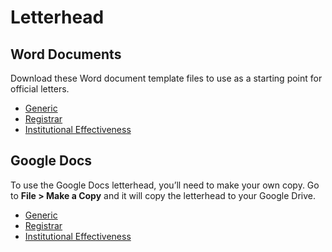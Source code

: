 # Letterhead
## Word Documents
Download these Word document template files to use as a starting point for official letters.

- [Generic](https://marketing.piedmontu.edu/letterhead-assets/generic.dotx)
- [Registrar](https://marketing.piedmontu.edu/letterhead-assets/registrar.dotx)
- [Institutional Effectiveness](https://marketing.piedmontu.edu/letterhead-assets/ie.dotx)

## Google Docs
To use the Google Docs letterhead, you’ll need to make your own copy. Go to **File > Make a Copy** and it will copy the letterhead to your Google Drive.

- [Generic](https://docs.google.com/document/d/1kDQSK-dRQNPKB0-5lrt9NrZ42elsVp_5PlnPClghHYE/edit?usp=sharing)
- [Registrar](https://docs.google.com/document/d/10bLi29se6he9RRpIIToOpHSkI0rTVMcgfhiewmWiKfo/edit?usp=sharing)
- [Institutional Effectiveness](https://docs.google.com/document/d/1qMXfkmKNQ4HpgB6iVhDU3CiwNJGOHr1RWVxVfcEglYE/edit?usp=sharing)